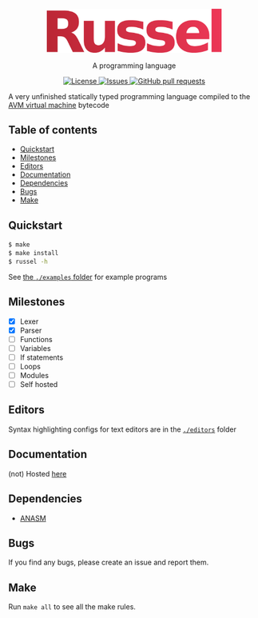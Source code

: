 <p align="center">
	<img width="350px" src="res/logo.png">
</p>
<p align="center">A programming language</p>

<p align="center">
	<a href="./LICENSE">
		<img alt="License" src="https://img.shields.io/badge/license-GPL-blue?color=26d374"/>
	</a>
	<a href="https://github.com/avm-collection/russel/issues">
		<img alt="Issues" src="https://img.shields.io/github/issues/avm-collection/russel?color=4f79e4"/>
	</a>
	<a href="https://github.com/avm-collection/russel/pulls">
		<img alt="GitHub pull requests" src="https://img.shields.io/github/issues-pr/avm-collection/russel?color=4f79e4"/>
	</a>
</p>

A very unfinished statically typed programming language compiled to the
[AVM virtual machine](https://github.com/avm-collection/avm) bytecode

## Table of contents
* [Quickstart](#quickstart)
* [Milestones](#milestones)
* [Editors](#editors)
* [Documentation](#documentation)
* [Dependencies](#dependencies)
* [Bugs](#bugs)
* [Make](#make)

## Quickstart
```sh
$ make
$ make install
$ russel -h
```

See [the `./examples` folder](./examples) for example programs

## Milestones
- [X] Lexer
- [X] Parser
- [ ] Functions
- [ ] Variables
- [ ] If statements
- [ ] Loops
- [ ] Modules
- [ ] Self hosted

## Editors
Syntax highlighting configs for text editors are in the [`./editors`](./editors) folder

## Documentation
(not) Hosted [here](https://avm-collection.github.io/russel/documentation)

## Dependencies
- [ANASM](https://avm-collection.github.io/anasm)

## Bugs
If you find any bugs, please create an issue and report them.

## Make
Run `make all` to see all the make rules.
